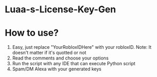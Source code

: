 # Luaa-s-License-Key-Gen
# How to use?
1. Easy, just replace "YourRobloxIDHere" with your robloxID.
Note: It doesn't matter if it's quotted or not
2. Read the comments and choose your options
3. Run the script with any IDE that can execute Python script
4. Spam/DM Alexa with your generated keys 
